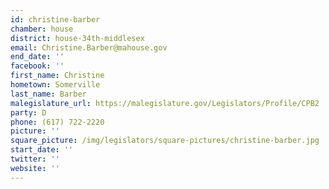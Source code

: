 ```yaml
---
id: christine-barber
chamber: house
district: house-34th-middlesex
email: Christine.Barber@mahouse.gov
end_date: ''
facebook: ''
first_name: Christine
hometown: Somerville
last_name: Barber
malegislature_url: https://malegislature.gov/Legislators/Profile/CPB2
party: D
phone: (617) 722-2220
picture: ''
square_picture: /img/legislators/square-pictures/christine-barber.jpg
start_date: ''
twitter: ''
website: ''
---
```

